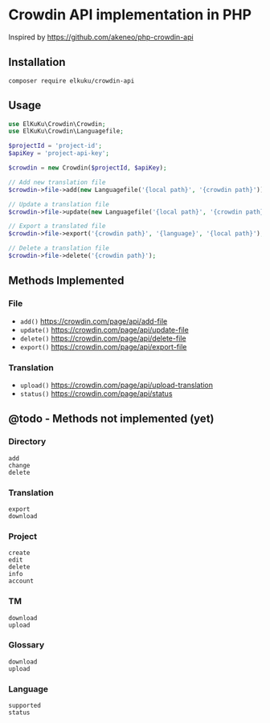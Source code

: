 # Crowdin API implementation in PHP

Inspired by https://github.com/akeneo/php-crowdin-api

## Installation

`composer require elkuku/crowdin-api`

## Usage

```php
use ElKuKu\Crowdin\Crowdin;
use ElKuKu\Crowdin\Languagefile;

$projectId = 'project-id';
$apiKey = 'project-api-key';

$crowdin = new Crowdin($projectId, $apiKey);

// Add new translation file
$crowdin->file->add(new Languagefile('{local path}', '{crowdin path}'));

// Update a translation file
$crowdin->file->update(new Languagefile('{local path}', '{crowdin path}'));

// Export a translated file
$crowdin->file->export('{crowdin path}', '{language}', '{local path}');

// Delete a translation file
$crowdin->file->delete('{crowdin path}');
```

## Methods Implemented

### File
* `add()` https://crowdin.com/page/api/add-file
* `update()` https://crowdin.com/page/api/update-file
* `delete()` https://crowdin.com/page/api/delete-file
* `export()` https://crowdin.com/page/api/export-file

### Translation
* `upload()` https://crowdin.com/page/api/upload-translation
* `status()` https://crowdin.com/page/api/status

## @todo - Methods not implemented (yet)

### Directory
	add
	change
	delete
### Translation
	export
	download
### Project
	create
	edit
	delete
	info
	account
### TM
	download
	upload
### Glossary
	download
	upload
### Language
	supported
	status

